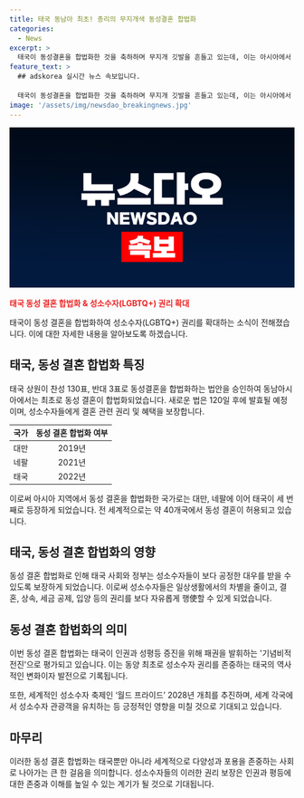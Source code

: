 ```yaml
---
title: 태국 동남아 최초! 총리의 무지개색 동성결혼 합법화
categories:
  - News
excerpt: >
  태국이 동성결혼을 합법화한 것을 축하하며 무지개 깃발을 흔들고 있는데, 이는 아시아에서 세 번째로 동성 결혼을 합법화한 사례이다. 태국 상원이 동성결혼을 합법화하는 법안을 압도적 투표로 승인하였고, 이에 따라 120일 후에 발효된다. 이로 인해 성소수자들에게는 결혼 및 기타 권리가 보장되며, 태국 정부는 성소수자 관광 산업을 활성화시키고 있다. 
feature_text: >
  ## adskorea 실시간 뉴스 속보입니다.

  태국이 동성결혼을 합법화한 것을 축하하며 무지개 깃발을 흔들고 있는데, 이는 아시아에서 세 번째로 동성 결혼을 합법화한 사례이다. 태국 상원이 동성결혼을 합법화하는 법안을 압도적 투표로 승인하였고, 이에 따라 120일 후에 발효된다. 이로 인해 성소수자들에게는 결혼 및 기타 권리가 보장되며, 태국 정부는 성소수자 관광 산업을 활성화시키고 있다. 
image: '/assets/img/newsdao_breakingnews.jpg'
---
```


<p><img src="/assets/img/newsdao_breakingnews.jpg" alt="adskorea 속보" /></p>

<p><b><span style="color: #ee2323;">태국 동성 결혼 합법화 &amp; 성소수자(LGBTQ+) 권리 확대</span></b></p>

<p>태국이 동성 결혼을 합법화하여 성소수자(LGBTQ+) 권리를 확대하는 소식이 전해졌습니다. 이에 대한 자세한 내용을 알아보도록 하겠습니다.</p>

<h2 data-ke-size="size26">태국, 동성 결혼 합법화 특징</h2>

<p data-ke-size="size16">태국 상원이 찬성 130표, 반대 3표로 동성결혼을 합법화하는 법안을 승인하여 동남아시아에서는 최초로 동성 결혼이 합법화되었습니다. 새로운 법은 120일 후에 발효될 예정이며, 성소수자들에게 결혼 관련 권리 및 혜택을 보장합니다.</p>

<table>
    <thead>
        <tr>
            <th style="text-align: center;">국가</th>
            <th style="text-align: center;">동성 결혼 합법화 여부</th>
        </tr>
    </thead>
    <tbody>
        <tr>
            <td style="text-align: center;">대만</td>
            <td style="text-align: center;">2019년</td>
        </tr>
        <tr>
            <td style="text-align: center;">네팔</td>
            <td style="text-align: center;">2021년</td>
        </tr>
        <tr>
            <td style="text-align: center;">태국</td>
            <td style="text-align: center;">2022년</td>
        </tr>
    </tbody>
</table>

<p data-ke-size="size16">이로써 아시아 지역에서 동성 결혼을 합법화한 국가로는 대만, 네팔에 이어 태국이 세 번째로 등장하게 되었습니다. 전 세계적으로는 약 40개국에서 동성 결혼이 허용되고 있습니다.</p>

<h2 data-ke-size="size26">태국, 동성 결혼 합법화의 영향</h2>

<p data-ke-size="size16">동성 결혼 합법화로 인해 태국 사회와 정부는 성소수자들이 보다 공정한 대우를 받을 수 있도록 보장하게 되었습니다. 이로써 성소수자들은 일상생활에서의 차별을 줄이고, 결혼, 상속, 세금 공제, 입양 등의 권리를 보다 자유롭게 행使할 수 있게 되었습니다.</p>

<h2 data-ke-size="size26">동성 결혼 합법화의 의미</h2>

<p data-ke-size="size16">이번 동성 결혼 합법화는 태국이 인권과 성평등 증진을 위해 패권을 발휘하는 '기념비적 전진'으로 평가되고 있습니다. 이는 동양 최초로 성소수자 권리를 존중하는 태국의 역사적인 변화이자 발전으로 기록됩니다.</p>

<p data-ke-size="size16">또한, 세계적인 성소수자 축제인 ‘월드 프라이드’ 2028년 개최를 추진하며, 세계 각국에서 성소수자 관광객을 유치하는 등 긍정적인 영향을 미칠 것으로 기대되고 있습니다.</p>

<h2 data-ke-size="size26">마무리</h2>

<p data-ke-size="size16">이러한 동성 결혼 합법화는 태국뿐만 아니라 세계적으로 다양성과 포용을 존중하는 사회로 나아가는 큰 한 걸음을 의미합니다. 성소수자들의 이러한 권리 보장은 인권과 평등에 대한 존중과 이해를 높일 수 있는 계기가 될 것으로 기대됩니다.</p>

